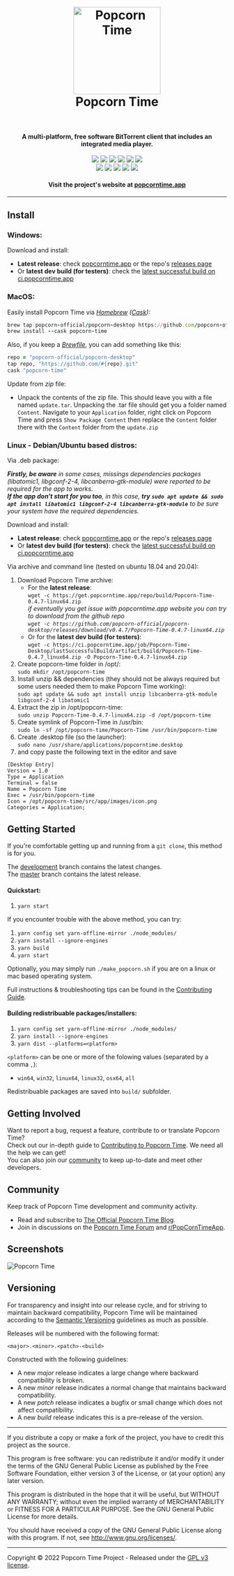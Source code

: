 <h1 align="center">
  <br>
  <a href="https://popcorntime.app"><img src="https://avatars2.githubusercontent.com/u/7267937?s=200" alt="Popcorn Time" width="200"></a>
  <br>
  Popcorn Time
  <br>
  <br>
</h1>

<h4 align="center">A multi-platform, free software BitTorrent client that includes an integrated media player.</h4>

<p align="center">
  <a href="https://github.com/popcorn-official/popcorn-desktop/releases/latest"><img src="https://img.shields.io/github/v/release/popcorn-official/popcorn-desktop?color=brightgreen&label=latest%20release"></a>
  <a href="https://github.com/popcorn-official/popcorn-desktop/releases/latest"><img src="https://img.shields.io/github/release-date/popcorn-official/popcorn-desktop?label="></a>
  <a href="https://github.com/popcorn-official/popcorn-desktop/compare/master...development"><img src="https://img.shields.io/github/commits-since/popcorn-official/popcorn-desktop/latest?label=commits%20since"></a>
  <a href="https://github.com/popcorn-official/popcorn-desktop/commit/development"><img src="https://img.shields.io/github/last-commit/popcorn-official/popcorn-desktop?label=latest%20commit"></a>
  <a href="https://github.com/popcorn-official/popcorn-desktop/actions"><img src="https://img.shields.io/github/workflow/status/popcorn-official/popcorn-desktop/CI?label=latest%20build"></a>
  <a href="https://david-dm.org/popcorn-official/popcorn-desktop"><img src="https://img.shields.io/david/popcorn-official/popcorn-desktop?label=deps"></a><br>
  <a href="https://popcorntime.app"><img src="https://img.shields.io/website?down_color=red&down_message=offline&label=popcorntime.app&up_color=brightgreen&up_message=online&url=https%3A%2F%2Fpopcorntime.app"></a>
  <a href="https://ci.popcorntime.app"><img src="https://img.shields.io/website?down_color=red&down_message=offline&label=ci.popcorntime.app&up_color=brightgreen&up_message=online&url=https%3A%2F%2Fci.popcorntime.app"></a>
  <a href="https://blog.popcorntime.app"><img src="https://img.shields.io/website?down_color=red&down_message=offline&label=blog&up_color=brightgreen&up_message=online&url=https%3A%2F%2Fblog.popcorntime.app"></a>
  <a href="https://www.reddit.com/r/PopCornTimeApp"><img src="https://img.shields.io/reddit/subreddit-subscribers/PopCornTimeApp?color=e84722&label=reddit&style=flat"></a>
  <a href="https://discuss.popcorntime.app"><img src="https://img.shields.io/website?down_color=red&down_message=offline&label=forum&up_color=brightgreen&up_message=online&url=https%3A%2F%2Fdiscuss.popcorntime.app"></a>

<h4 align="center">Visit the project's website at <a href="https://popcorntime.app">popcorntime.app</a></h4>

***

## Install

### Windows:
Download and install:
  * **Latest release**: check [popcorntime.app](https://popcorntime.app/#get-app) or the repo's [releases page](https://github.com/popcorn-official/popcorn-desktop/releases)
  * Or **latest dev build (for testers)**: check the [latest successful build on ci.popcorntime.app](https://ci.popcorntime.app/job/Popcorn-Time-Desktop/lastSuccessfulBuild/)


### MacOS:
Easily install Popcorn Time via _[Homebrew](https://brew.sh) ([Cask](https://docs.brew.sh/Cask-Cookbook)):_
  ~~~ rb
  brew tap popcorn-official/popcorn-desktop https://github.com/popcorn-official/popcorn-desktop.git
  brew install --cask popcorn-time
  ~~~

Also, if you keep a [_Brewfile_](https://github.com/Homebrew/homebrew-bundle#usage), you can add something like this:
  ~~~ rb
  repo = "popcorn-official/popcorn-desktop"
  tap repo, "https://github.com/#{repo}.git"
  cask "popcorn-time"
  ~~~

Update from _zip_ file:  
  * Unpack the contents of the zip file. This should leave you with a file named `update.tar`. Unpacking the .tar file should get you a folder named `Content`. Navigate to your `Application` folder, right click on Popcorn Time and press `Show Package Content` then replace the `Content` folder there with the `Content` folder from the `update.zip`


### Linux - Debian/Ubuntu based distros:
Via .deb package:

  _**Firstly, be aware** in some cases, missings dependencies packages (libatomic1, libgconf-2-4, libcanberra-gtk-module) were reported to be required for the app to works.  
  **If the app don't start for you too**, in this case, **try `sudo apt update && sudo apt install libatomic1 libgconf-2-4 libcanberra-gtk-module`** to be sure your system have the required dependencies._

Download and install:
  * **Latest release**: check [popcorntime.app](https://popcorntime.app/#get-app) or the repo's [releases page](https://github.com/popcorn-official/popcorn-desktop/releases)
  * Or **latest dev build (for testers)**: check the [latest successful build on ci.popcorntime.app](https://ci.popcorntime.app/job/Popcorn-Time-Desktop/lastSuccessfulBuild/)

Via archive and command line (tested on ubuntu 18.04 and 20.04):
  1. Download Popcorn Time archive:  
      * For the **latest release**:  
      `wget -c https://get.popcorntime.app/repo/build/Popcorn-Time-0.4.7-linux64.zip`  
  _if eventually you get issue with popcorntime.app website you can try to download from the github repo  
  `wget -c https://github.com/popcorn-official/popcorn-desktop/releases/download/v0.4.7/Popcorn-Time-0.4.7-linux64.zip`_
      * Or for the **latest dev build (for testers)**:  
      `wget -c https://ci.popcorntime.app/job/Popcorn-Time-Desktop/lastSuccessfulBuild/artifact/build/Popcorn-Time-0.4.7_linux64.zip -O Popcorn-Time-0.4.7-linux64.zip`
  2. Create popcorn-time folder in /opt/:  
  `sudo mkdir /opt/popcorn-time`  
  3. Install unzip && dependencies (they should not be always required but some users needed them to make Popcorn Time working):  
  `sudo apt update && sudo apt install unzip libcanberra-gtk-module libgconf-2-4 libatomic1`  
  4. Extract the zip in /opt/popcorn-time:  
  `sudo unzip Popcorn-Time-0.4.7-linux64.zip -d /opt/popcorn-time`  
  5. Create symlink of Popcorn-Time in /usr/bin:  
  `sudo ln -sf /opt/popcorn-time/Popcorn-Time /usr/bin/popcorn-time`  
  6. Create .desktop file (so the launcher):  
  `sudo nano /usr/share/applications/popcorntime.desktop`  
  7. and copy paste the following text in the editor and save  
  ```desktop
  [Desktop Entry]
  Version = 1.0
  Type = Application
  Terminal = false
  Name = Popcorn Time
  Exec = /usr/bin/popcorn-time
  Icon = /opt/popcorn-time/src/app/images/icon.png
  Categories = Application;
  ```


## Getting Started

If you're comfortable getting up and running from a `git clone`, this method is for you.

The [development](https://github.com/popcorn-official/popcorn-desktop/tree/development) branch contains the latest changes.  
The [master](https://github.com/popcorn-official/popcorn-desktop/tree/master) branch contains the latest release.

#### Quickstart:

1. `yarn start`

If you encounter trouble with the above method, you can try:

1. `yarn config set yarn-offline-mirror ./node_modules/`
2. `yarn install --ignore-engines`
3. `yarn build`
4. `yarn start`

Optionally, you may simply run `./make_popcorn.sh` if you are on a linux or mac based operating system.

Full instructions & troubleshooting tips can be found in the [Contributing Guide](CONTRIBUTING.md#contributing-to-popcorn-time).

#### Building redistribuable packages/installers:

1. `yarn config set yarn-offline-mirror ./node_modules/`
2. `yarn install --ignore-engines`
3. `yarn dist --platforms=<platform>`

`<platform>` can be one or more of the folowing values (separated by a comma `,`):
* `win64`, `win32`, `linux64`, `linux32`, `osx64`, `all`

Redistribuable packages are saved into `build/` subfolder.


## Getting Involved
Want to report a bug, request a feature, contribute to or translate Popcorn Time?  
Check out our in-depth guide to [Contributing to Popcorn Time](CONTRIBUTING.md#contributing-to-popcorn-time). We need all the help we can get!  
You can also join our [community](README.md#community) to keep up-to-date and meet other developers.  


<a name="community"></a>
## Community
Keep track of Popcorn Time development and community activity.
  * Read and subscribe to [The Official Popcorn Time Blog](https://blog.popcorntime.app/).
  * Join in discussions on the [Popcorn Time Forum](https://discuss.popcorntime.app) and [r/PopCornTimeApp](https://www.reddit.com/r/PopcornTimeApp).


## Screenshots
![Popcorn Time](https://cloud.githubusercontent.com/assets/8317250/10714437/b1e1dc8c-7b32-11e5-9c25-d9fbd5b2f3bd.png)


## Versioning
For transparency and insight into our release cycle, and for striving to maintain backward compatibility, Popcorn Time will be maintained according to the [Semantic Versioning](http://semver.org/) guidelines as much as possible.

Releases will be numbered with the following format:

`<major>.<minor>.<patch>-<build>`

Constructed with the following guidelines:

* A new *major* release indicates a large change where backward compatibility is broken.
* A new *minor* release indicates a normal change that maintains backward compatibility.
* A new *patch* release indicates a bugfix or small change which does not affect compatibility.
* A new *build* release indicates this is a pre-release of the version.


***

If you distribute a copy or make a fork of the project, you have to credit this project as the source.

This program is free software: you can redistribute it and/or modify it under the terms of the GNU General Public License as published by the Free Software Foundation, either version 3 of the License, or (at your option) any later version.

This program is distributed in the hope that it will be useful, but WITHOUT ANY WARRANTY; without even the implied warranty of MERCHANTABILITY or FITNESS FOR A PARTICULAR PURPOSE.  See the GNU General Public License for more details.

You should have received a copy of the GNU General Public License along with this program.  If not, see http://www.gnu.org/licenses/.

***

Copyright © 2022 Popcorn Time Project - Released under the [GPL v3 license](LICENSE.txt).
